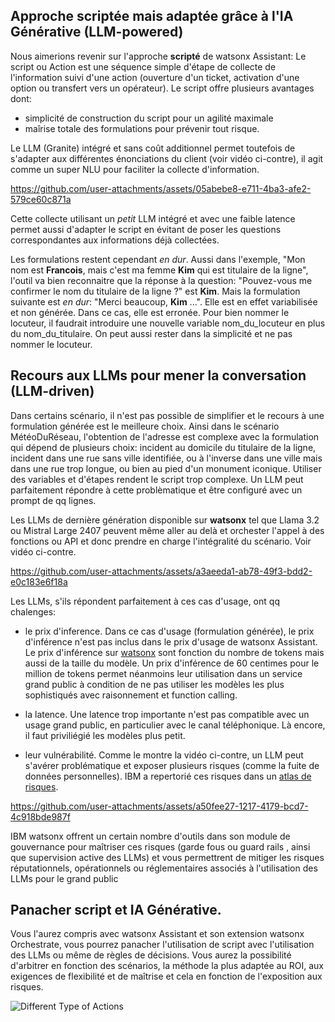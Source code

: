 ## Approche scriptée mais adaptée grâce à l'IA Générative (LLM-powered)

Nous aimerions revenir sur l'approche **scripté** de watsonx Assistant: 
Le script ou Action est une séquence simple d'étape de collecte de l'information suivi d'une action (ouverture d'un ticket, activation d'une option ou transfert vers un opérateur).
Le script offre plusieurs avantages dont:

- simplicité de construction du script pour un agilité maximale
- maîrise totale des formulations pour prévenir tout risque.

Le LLM (Granite) intégré et sans coût additionnel permet toutefois de s'adapter aux différentes énonciations du client (voir vidéo ci-contre), il agit comme un super NLU pour faciliter la collecte d'information.

https://github.com/user-attachments/assets/05abebe8-e711-4ba3-afe2-579ce60c871a

Cette collecte utilisant un <i>petit</i> LLM intégré et avec une faible latence permet aussi d'adapter le script en évitant de poser les questions correspondantes aux informations déjà collectées. 

Les formulations restent cependant _en dur_. Aussi dans l'exemple, "Mon nom est **Francois**, mais c'est ma femme **Kim** qui est titulaire de la ligne",
l'outil va bien reconnaitre que la réponse à la question: "Pouvez-vous me confirmer le nom du titulaire de la ligne ?" est **Kim**. 
Mais la formulation suivante est _en dur_: "Merci beaucoup, **Kim** ...". Elle est en effet variabilisée et non générée. Dans ce cas, elle est erronée.
Pour bien nommer le locuteur, il faudrait introduire une nouvelle variable nom_du_locuteur en plus du nom_du_titulaire.
On peut aussi rester dans la simplicité et ne pas nommer le locuteur.

## Recours aux LLMs pour mener la conversation (LLM-driven)

Dans certains scénario, il n'est pas possible de simplifier et le recours à une formulation générée est le meilleure choix.
Ainsi dans le scénario MétéoDuRéseau, l'obtention de l'adresse est complexe avec la formulation qui dépend de plusieurs choix:
incident au domicile du titulaire de la ligne, incident dans une rue sans ville identifiée, ou à l'inverse dans une ville mais dans une rue trop longue, ou bien au pied d'un monument iconique.
Utiliser des variables et d'étapes rendent le script trop complexe. Un LLM peut parfaitement répondre à cette problèmatique et être configuré avec un prompt de qq lignes.

Les LLMs de dernière génération disponible sur **watsonx** tel que Llama 3.2 ou Mistral Large 2407 peuvent même aller au delà et orchester l'appel à des fonctions ou API et donc prendre en charge l'intégralité du scénario. Voir vidéo ci-contre.

https://github.com/user-attachments/assets/a3aeeda1-ab78-49f3-bdd2-e0c183e6f18a

Les LLMs, s'ils répondent parfaitement à ces cas d'usage, ont qq chalenges:

- le prix d'inference. Dans ce cas d'usage (formulation générée), le prix d'inférence n'est pas inclus dans le prix d'usage de watsonx Assistant.
Le prix d'inférence sur [watsonx](https://dataplatform.cloud.ibm.com/docs/content/wsj/getting-started/wxai-runtime-plans-genai.html?context=wx#billing-classes-by-multiplier) sont fonction du nombre de tokens mais aussi de la taille du modèle. Un prix d'inférence de 60 centimes pour le million de tokens permet néanmoins leur utilisation dans un service grand public à condition de ne pas utiliser les modèles les plus sophistiqués avec raisonnement et function calling.

- la latence. Une latence trop importante n'est pas compatible avec un usage grand public, en particulier avec le canal téléphonique.
Là encore, il faut priviliégié les modèles plus petit.

- leur vulnérabilité. Comme le montre la vidéo ci-contre, un LLM peut s'avérer problématique et exposer plusieurs risques (comme la fuite de données personnelles). IBM a repertorié ces risques dans un [atlas de risques](https://dataplatform.cloud.ibm.com/docs/content/wsj/ai-risk-atlas/ai-risk-atlas.html?context=wx&locale=fr).

https://github.com/user-attachments/assets/a50fee27-1217-4179-bcd7-4c918bde987f

IBM watsonx offrent un certain nombre d'outils dans son module de gouvernance pour maîtriser ces risques (garde fous ou guard rails , ainsi que supervision active des LLMs) et vous permettrent de mitiger les risques réputationnels, opérationnels ou réglementaires associés à l'utilisation des LLMs pour le grand public

## Panacher script et IA Générative.

Vous l'aurez compris avec watsonx Assistant et son extension watsonx Orchestrate, vous pourrez panacher l'utilisation de script avec l'utilisation des LLMs ou même de règles de décisions.
Vous aurez la possibilité d'arbitrer en fonction des scénarios, la méthode la plus adaptée au ROI, aux exigences de flexibilité et de maîtrise et cela en fonction de l'exposition aux risques.

![Different Type of Actions](https://github.com/user-attachments/assets/8cec4696-6852-43bd-90f2-01566ff54aae)


